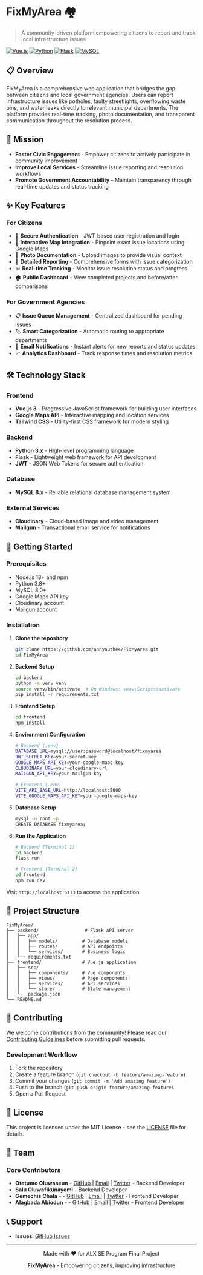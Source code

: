 # FixMyArea 🏘️

> A community-driven platform empowering citizens to report and track local infrastructure issues

[![Vue.js](https://img.shields.io/badge/Vue.js-3.x-4FC08D?logo=vue.js)](https://vuejs.org/)
[![Python](https://img.shields.io/badge/Python-3.x-3776AB?logo=python)](https://python.org/)
[![Flask](https://img.shields.io/badge/Flask-2.x-000000?logo=flask)](https://flask.palletsprojects.com/)
[![MySQL](https://img.shields.io/badge/MySQL-8.x-4479A1?logo=mysql)](https://mysql.com/)

## 📋 Overview

FixMyArea is a comprehensive web application that bridges the gap between citizens and local government agencies. Users can report infrastructure issues like potholes, faulty streetlights, overflowing waste bins, and water leaks directly to relevant municipal departments. The platform provides real-time tracking, photo documentation, and transparent communication throughout the resolution process.

## 🎯 Mission

- **Foster Civic Engagement** - Empower citizens to actively participate in community improvement
- **Improve Local Services** - Streamline issue reporting and resolution workflows
- **Promote Government Accountability** - Maintain transparency through real-time updates and status tracking

## ✨ Key Features

### For Citizens

- 🔐 **Secure Authentication** - JWT-based user registration and login
- 📍 **Interactive Map Integration** - Pinpoint exact issue locations using Google Maps
- 📸 **Photo Documentation** - Upload images to provide visual context
- 📝 **Detailed Reporting** - Comprehensive forms with issue categorization
- 📊 **Real-time Tracking** - Monitor issue resolution status and progress
- 🏠 **Public Dashboard** - View completed projects and before/after comparisons

### For Government Agencies

- 📋 **Issue Queue Management** - Centralized dashboard for pending issues
- 🏷️ **Smart Categorization** - Automatic routing to appropriate departments
- 📧 **Email Notifications** - Instant alerts for new reports and status updates
- 📈 **Analytics Dashboard** - Track response times and resolution metrics

## 🛠️ Technology Stack

### Frontend

- **Vue.js 3** - Progressive JavaScript framework for building user interfaces
- **Google Maps API** - Interactive mapping and location services
- **Tailwind CSS** - Utility-first CSS framework for modern styling

### Backend

- **Python 3.x** - High-level programming language
- **Flask** - Lightweight web framework for API development
- **JWT** - JSON Web Tokens for secure authentication

### Database

- **MySQL 8.x** - Reliable relational database management system

### External Services

- **Cloudinary** - Cloud-based image and video management
- **Mailgun** - Transactional email service for notifications

## 🚀 Getting Started

### Prerequisites

- Node.js 18+ and npm
- Python 3.8+
- MySQL 8.0+
- Google Maps API key
- Cloudinary account
- Mailgun account

### Installation

1. **Clone the repository**

   ```bash
   git clone https://github.com/annyauthe4/FixMyArea.git
   cd FixMyArea
   ```

2. **Backend Setup**

   ```bash
   cd backend
   python -m venv venv
   source venv/bin/activate  # On Windows: venv\Scripts\activate
   pip install -r requirements.txt
   ```

3. **Frontend Setup**

   ```bash
   cd frontend
   npm install
   ```

4. **Environment Configuration**

   ```bash
   # Backend (.env)
   DATABASE_URL=mysql://user:password@localhost/fixmyarea
   JWT_SECRET_KEY=your-secret-key
   GOOGLE_MAPS_API_KEY=your-google-maps-key
   CLOUDINARY_URL=your-cloudinary-url
   MAILGUN_API_KEY=your-mailgun-key

   # Frontend (.env)
   VITE_API_BASE_URL=http://localhost:5000
   VITE_GOOGLE_MAPS_API_KEY=your-google-maps-key
   ```

5. **Database Setup**

   ```bash
   mysql -u root -p
   CREATE DATABASE fixmyarea;
   ```

6. **Run the Application**

   ```bash
   # Backend (Terminal 1)
   cd backend
   flask run

   # Frontend (Terminal 2)
   cd frontend
   npm run dev
   ```

Visit `http://localhost:5173` to access the application.

## 📁 Project Structure

```
FixMyArea/
├── backend/                 # Flask API server
│   ├── app/
│   │   ├── models/         # Database models
│   │   ├── routes/         # API endpoints
│   │   └── services/       # Business logic
│   └── requirements.txt
├── frontend/               # Vue.js application
│   ├── src/
│   │   ├── components/     # Vue components
│   │   ├── views/          # Page components
│   │   ├── services/       # API services
│   │   └── store/          # State management
│   └── package.json
└── README.md
```

## 🤝 Contributing

We welcome contributions from the community! Please read our [Contributing Guidelines](CONTRIBUTING.md) before submitting pull requests.

### Development Workflow

1. Fork the repository
2. Create a feature branch (`git checkout -b feature/amazing-feature`)
3. Commit your changes (`git commit -m 'Add amazing feature'`)
4. Push to the branch (`git push origin feature/amazing-feature`)
5. Open a Pull Request

## 📄 License

This project is licensed under the MIT License - see the [LICENSE](LICENSE) file for details.

## 👥 Team

### Core Contributors

- **Otetumo Oluwaseun** - [GitHub](https://github.com/annyauthe4) | [Email](mailto:annyauthe4@gmail.com) | [Twitter](https://twitter.com/annyauthe4) - Backend Developer
- **Salu Oluwafikunayomi** - Backend Developer
- **Gemechis Chala** -  - [GitHub](https://github.com/venopyx) | [Email](mailto:gladsonchala@gmail.com) | [Twitter](https://twitter.com/venopyx) - Frontend Developer
- **Alagbada Abiodun** - - [GitHub](https://github.com/Alagbada123) | [Email](mailto:abiodunalagbada@gmail.com) | [Twitter](https://twitter.com/ABIODUNALAGBAD1) - Frontend Developer

## 📞 Support

<!-- - **Email**: support@fixmyarea.com
- **Documentation**: [docs.fixmyarea.com](https://docs.fixmyarea.com) -->
- **Issues**: [GitHub Issues](https://github.com/annyauthe4/FixMyArea/issues)

---

<div align="center">
  <p>Made with ❤️ for ALX SE Program Final Project</p>
  <p><strong>FixMyArea</strong> - Empowering citizens, improving infrastructure</p>
</div>

